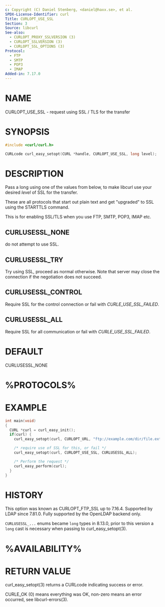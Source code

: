 ```yaml
---
c: Copyright (C) Daniel Stenberg, <daniel@haxx.se>, et al.
SPDX-License-Identifier: curl
Title: CURLOPT_USE_SSL
Section: 3
Source: libcurl
See-also:
  - CURLOPT_PROXY_SSLVERSION (3)
  - CURLOPT_SSLVERSION (3)
  - CURLOPT_SSL_OPTIONS (3)
Protocol:
  - FTP
  - SMTP
  - POP3
  - IMAP
Added-in: 7.17.0
---
```


# NAME

CURLOPT_USE_SSL - request using SSL / TLS for the transfer

# SYNOPSIS

~~~c
#include <curl/curl.h>

CURLcode curl_easy_setopt(CURL *handle, CURLOPT_USE_SSL, long level);
~~~

# DESCRIPTION

Pass a long using one of the values from below, to make libcurl use your
desired *level* of SSL for the transfer.

These are all protocols that start out plain text and get "upgraded" to SSL
using the STARTTLS command.

This is for enabling SSL/TLS when you use FTP, SMTP, POP3, IMAP etc.

## CURLUSESSL_NONE

do not attempt to use SSL.

## CURLUSESSL_TRY

Try using SSL, proceed as normal otherwise. Note that server may close the
connection if the negotiation does not succeed.

## CURLUSESSL_CONTROL

Require SSL for the control connection or fail with *CURLE_USE_SSL_FAILED*.

## CURLUSESSL_ALL

Require SSL for all communication or fail with *CURLE_USE_SSL_FAILED*.

# DEFAULT

CURLUSESSL_NONE

# %PROTOCOLS%

# EXAMPLE

~~~c
int main(void)
{
  CURL *curl = curl_easy_init();
  if(curl) {
    curl_easy_setopt(curl, CURLOPT_URL, "ftp://example.com/dir/file.ext");

    /* require use of SSL for this, or fail */
    curl_easy_setopt(curl, CURLOPT_USE_SSL, CURLUSESSL_ALL);

    /* Perform the request */
    curl_easy_perform(curl);
  }
}
~~~

# HISTORY

This option was known as CURLOPT_FTP_SSL up to 7.16.4. Supported by LDAP since
7.81.0. Fully supported by the OpenLDAP backend only.

`CURLUSESSL_...` enums became `long` types in 8.13.0, prior to this version
a `long` cast is necessary when passing to curl_easy_setopt(3).

# %AVAILABILITY%

# RETURN VALUE

curl_easy_setopt(3) returns a CURLcode indicating success or error.

CURLE_OK (0) means everything was OK, non-zero means an error occurred, see
libcurl-errors(3).
